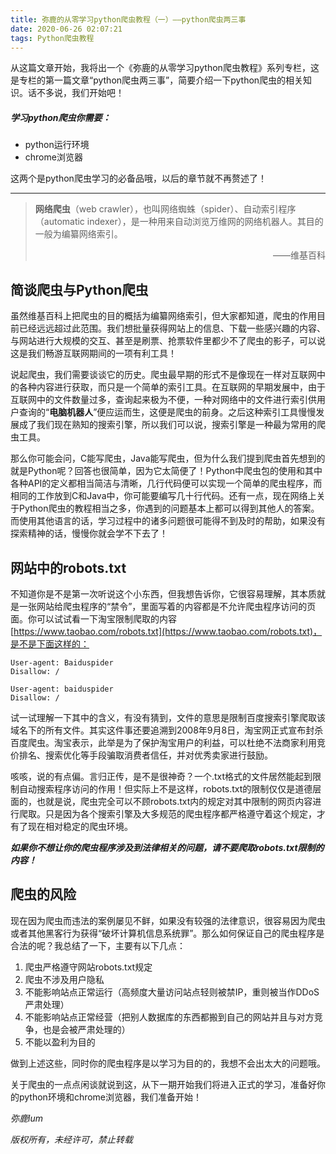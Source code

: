 ```yaml
---
title: 弥鹿的从零学习python爬虫教程（一）——python爬虫两三事
date: 2020-06-26 02:07:21
tags: Python爬虫教程
---
```


从这篇文章开始，我将出一个《弥鹿的从零学习python爬虫教程》系列专栏，这是专栏的第一篇文章“python爬虫两三事”，简要介绍一下python爬虫的相关知识。话不多说，我们开始吧！

<!--more-->

##### 学习python爬虫你需要：

- python运行环境
- chrome浏览器

这两个是python爬虫学习的必备品哦，以后的章节就不再赘述了！

---



> **网络爬虫**（web crawler），也叫网络蜘蛛（spider）、自动索引程序（automatic indexer），是一种用来自动浏览万维网的网络机器人。其目的一般为编纂网络索引。
>
> <p align="right">——维基百科</p>

## 简谈爬虫与Python爬虫

虽然维基百科上把爬虫的目的概括为编纂网络索引，但大家都知道，爬虫的作用目前已经远远超过此范围。我们想批量获得网站上的信息、下载一些感兴趣的内容、与网站进行大规模的交互、甚至是刷票、抢票软件里都少不了爬虫的影子，可以说这是我们畅游互联网期间的一项有利工具！

说起爬虫，我们需要谈谈它的历史。爬虫最早期的形式不是像现在一样对互联网中的各种内容进行获取，而只是一个简单的索引工具。在互联网的早期发展中，由于互联网中的文件数量过多，查询起来极为不便，一种对网络中的文件进行索引供用户查询的“**电脑机器人**”便应运而生，这便是爬虫的前身。之后这种索引工具慢慢发展成了我们现在熟知的搜索引擎，所以我们可以说，搜索引擎是一种最为常用的爬虫工具。

那么你可能会问，C能写爬虫，Java能写爬虫，但为什么我们提到爬虫首先想到的就是Python呢？回答也很简单，因为它太简便了！Python中爬虫包的使用和其中各种API的定义都相当简洁与清晰，几行代码便可以实现一个简单的爬虫程序，而相同的工作放到C和Java中，你可能要编写几十行代码。还有一点，现在网络上关于Python爬虫的教程相当之多，你遇到的问题基本上都可以得到其他人的答案。而使用其他语言的话，学习过程中的诸多问题很可能得不到及时的帮助，如果没有探索精神的话，慢慢你就会学不下去了！

## 网站中的robots.txt

不知道你是不是第一次听说这个小东西，但我想告诉你，它很容易理解，其本质就是一张网站给爬虫程序的“禁令”，里面写着的内容都是不允许爬虫程序访问的页面。你可以试试看一下淘宝限制爬取的内容[https://www.taobao.com/robots.txt](https://www.taobao.com/robots.txt)，是不是下面这样的：

```
User-agent: Baiduspider
Disallow: /

User-agent: baiduspider
Disallow: /
```

试一试理解一下其中的含义，有没有猜到，文件的意思是限制百度搜索引擎爬取该域名下的所有文件。其实这件事还要追溯到2008年9月8日，淘宝网正式宣布封杀百度爬虫。淘宝表示，此举是为了保护淘宝用户的利益，可以杜绝不法商家利用竞价排名、搜索优化等手段骗取消费者信任，并对优秀卖家进行鼓励。

咳咳，说的有点偏。言归正传，是不是很神奇？一个.txt格式的文件居然能起到限制自动搜索程序访问的作用！但实际上不是这样，robots.txt的限制仅仅是道德层面的，也就是说，爬虫完全可以不顾robots.txt内的规定对其中限制的网页内容进行爬取。只是因为各个搜索引擎及大多规范的爬虫程序都严格遵守着这个规定，才有了现在相对稳定的爬虫环境。

***如果你不想让你的爬虫程序涉及到法律相关的问题，请不要爬取robots.txt限制的内容！***

## 爬虫的风险

现在因为爬虫而违法的案例屡见不鲜，如果没有较强的法律意识，很容易因为爬虫或者其他黑客行为获得“破坏计算机信息系统罪”。那么如何保证自己的爬虫程序是合法的呢？我总结了一下，主要有以下几点：

1. 爬虫严格遵守网站robots.txt规定
2. 爬虫不涉及用户隐私
3. 不能影响站点正常运行（高频度大量访问站点轻则被禁IP，重则被当作DDoS严肃处理）
4. 不能影响站点正常经营（把别人数据库的东西都搬到自己的网站并且与对方竞争，也是会被严肃处理的）
5. 不能以盈利为目的

做到上述这些，同时你的爬虫程序是以学习为目的的，我想不会出太大的问题哦。



关于爬虫的一点点闲谈就说到这，从下一期开始我们将进入正式的学习，准备好你的python环境和chrome浏览器，我们准备开始！



*弥鹿lum*

*版权所有，未经许可，禁止转载*